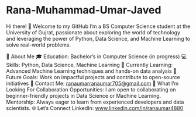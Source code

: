 # Rana-Muhammad-Umar-Javed
Hi there! 👋 Welcome to my GitHub
I’m a BS Computer Science student at the University of Gujrat, passionate about exploring the world of technology and leveraging the power of Python, Data Science, and Machine Learning to solve real-world problems.

🌟 About Me
🎓 Education: Bachelor’s in Computer Science (in progress)
💻 Skills: Python, Data Science, Machine Learning
🌱 Currently Learning: Advanced Machine Learning techniques and hands-on data analysis
🚀 Future Goals: Work on impactful projects and contribute to open-source initiatives
📧 Contact Me: ranaumarranaumar705@gmail.com
🤔 What I’m Looking For
Collaboration Opportunities: I am open to collaborating on beginner-friendly projects in Data Science or Machine Learning.
Mentorship: Always eager to learn from experienced developers and data scientists.
🌐 Let’s Connect
LinkedIn: www.linkedin.com/in/ranaumar4880
